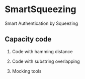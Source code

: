 # SmartSqueezing
Smart Authentication by Squeezing

## Capacity code 

1. Code with hamming distance

2. Code with substring overlapping 

3. Mocking tools
